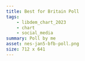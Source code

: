 ```yaml
---
title: Best for Britain Poll
tags: 
	- libdem_chart_2023
	- chart
	- social_media
summary: Poll by me
asset: nes-jan5-bfb-poll.png
size: 712 x 641
---
```

